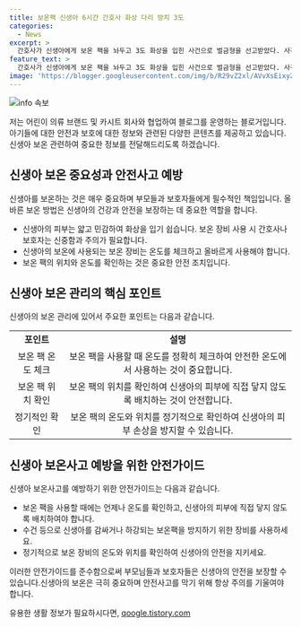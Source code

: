 ```yaml
---
title: 보온팩 신생아 6시간 간호사 화상 다리 방치 3도
categories:
  - News
excerpt: >
  간호사가 신생아에게 보온 팩을 놔두고 3도 화상을 입힌 사건으로 벌금형을 선고받았다. 사건은 전북 전주시 한 산부인과에서 발생했는데, 신생아는 갓 태어났지만 다리에 보온 팩을 놔두고 6시간 넘게 방치돼 화상을 입었다. 재판부는 간호사의 업무상과실을 넉넉히 인정했으며, 피해자의 무능한 상황을 감안해 간호사의 부주의를 지적했다. 신생아의 체온 조절능력이 약하다는 점을 간과한 간호사는 사고를 예방할 수 있었으며, 벌금형은 병원의 위자료와 피고인의 처벌 전력을 고려해 선고됐다.
feature_text: >
  간호사가 신생아에게 보온 팩을 놔두고 3도 화상을 입힌 사건으로 벌금형을 선고받았다. 사건은 전북 전주시 한 산부인과에서 발생했는데, 신생아는 갓 태어났지만 다리에 보온 팩을 놔두고 6시간 넘게 방치돼 화상을 입었다. 재판부는 간호사의 업무상과실을 넉넉히 인정했으며, 피해자의 무능한 상황을 감안해 간호사의 부주의를 지적했다. 신생아의 체온 조절능력이 약하다는 점을 간과한 간호사는 사고를 예방할 수 있었으며, 벌금형은 병원의 위자료와 피고인의 처벌 전력을 고려해 선고됐다.
image: 'https://blogger.googleusercontent.com/img/b/R29vZ2xl/AVvXsEixyZcFfHzMRdzZMjFBmAUKJYCLCGyLL1o632UiGVXcaFdKo_bkvkuCioo0uUKlGfBVcT3P84aROyZIXSBEx3Aw5nCQ3pTgDom1WDC4m8eifvWiAmWEEVb4x6G_l8C0QH225ldMjyaFvpxGEBGNO37VmDTDMHGhJPq73UglMfDca1-0aw/s1600/blogspot.png'
---
```


<p><img src="https://blogger.googleusercontent.com/img/b/R29vZ2xl/AVvXsEixyZcFfHzMRdzZMjFBmAUKJYCLCGyLL1o632UiGVXcaFdKo_bkvkuCioo0uUKlGfBVcT3P84aROyZIXSBEx3Aw5nCQ3pTgDom1WDC4m8eifvWiAmWEEVb4x6G_l8C0QH225ldMjyaFvpxGEBGNO37VmDTDMHGhJPq73UglMfDca1-0aw/s1600/blogspot.png" alt="info 속보" /></p>

<p>저는 어린이 의류 브랜드 및 카시트 회사와 협업하여 블로그를 운영하는 블로거입니다.아기들에 대한 안전과 보호에 대한 정보와 관련된 다양한 콘텐츠를 제공하고 있습니다. 신생아 보온 관련하여 중요한 정보를 전달해드리도록 하겠습니다.</p>

<h2 data-ke-size="size26">신생아 보온 중요성과 안전사고 예방</h2>

<p data-ke-size="size16">신생아를 보온하는 것은 매우 중요하며 부모들과 보호자들에게 필수적인 책임입니다. 올바른 보온 방법은 신생아의 건강과 안전을 보장하는 데 중요한 역할을 합니다.</p>

<ul>
    <li>신생아의 피부는 얇고 민감하여 화상을 입기 쉽습니다. 보온 장비 사용 시 간호사나 보호자는 신중함과 주의가 필요합니다.</li>
    <li>신생아의 보온에 사용되는 보온 장비는 온도를 체크하고 올바르게 사용해야 합니다.</li>
    <li>보온 팩의 위치와 온도를 확인하는 것은 중요한 안전 조치입니다.</li>
</ul>

<h2 data-ke-size="size26">신생아 보온 관리의 핵심 포인트</h2>

<p data-ke-size="size16">신생아의 보온 관리에 있어서 주요한 포인트는 다음과 같습니다.</p>

<table>
    <tr>
        <td style="text-align: center; height: 17px;"><b>포인트</b></td>
        <td style="text-align: center; height: 17px;"><b>설명</b></td>
    </tr>
    <tr>
        <td style="text-align: center; height: 17px;">보온 팩 온도 체크</td>
        <td style="text-align: center; height: 17px;">보온 팩을 사용할 때 온도를 정확히 체크하여 안전한 온도에서 사용하는 것이 중요합니다.</td>
    </tr>
    <tr>
        <td style="text-align: center; height: 17px;">보온 팩 위치 확인</td>
        <td style="text-align: center; height: 17px;">보온 팩의 위치를 확인하여 신생아의 피부에 직접 닿지 않도록 배치하는 것이 안전합니다.</td>
    </tr>
    <tr>
        <td style="text-align: center; height: 17px;">정기적인 확인</td>
        <td style="text-align: center; height: 17px;">보온 팩의 온도와 위치를 정기적으로 확인하여 신생아의 피부 손상을 방지할 수 있습니다.</td>
    </tr>
</table>

<h2 data-ke-size="size26">신생아 보온사고 예방을 위한 안전가이드</h2>

<p data-ke-size="size16">신생아 보온사고를 예방하기 위한 안전가이드는 다음과 같습니다. </p>

<ul>
    <li>보온 팩을 사용할 때에는 언제나 온도를 확인하고, 신생아의 피부에 직접 닿지 않도록 배치하여야 합니다. </li>
    <li>수건 등으로 신생아를 감싸거나 하강되는 보온팩을 방지하기 위한 장비를 사용하세요.</li>
    <li>정기적으로 보온 장비의 온도와 위치를 확인하여 신생아의 안전을 지키세요.</li>
</ul>

<p>이러한 안전가이드를 준수함으로써 부모님들과 보호자들은 신생아의 안전을 보장할 수 있습니다.신생아의 보온은 극히 중요하며 안전사고를 막기 위해 항상 주의를 기울여야 합니다.</p>
유용한 생활 정보가 필요하시다면, <a href="https://qoogle.tistory.com" rel="dofollow">qoogle.tistory.com</a>


